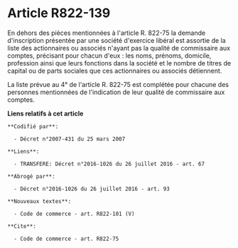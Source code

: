 # Article R822-139

En dehors des pièces mentionnées à l'article R. 822-75 la demande d'inscription présentée par une société d'exercice libéral
est assortie de la liste des actionnaires ou associés n'ayant pas la qualité de commissaire aux comptes, précisant pour
chacun d'eux : les noms, prénoms, domicile, profession ainsi que leurs fonctions dans la société et le nombre de titres de
capital ou de parts sociales que ces actionnaires ou associés détiennent.

La liste prévue au 4° de l'article R. 822-75 est complétée pour chacune des personnes mentionnées de l'indication de leur
qualité de commissaire aux comptes.

**Liens relatifs à cet article**

	**Codifié par**:

	  - Décret n°2007-431 du 25 mars 2007

	**Liens**:

	  - TRANSFERE: Décret n°2016-1026 du 26 juillet 2016 - art. 67

	**Abrogé par**:

	  - Décret n°2016-1026 du 26 juillet 2016 - art. 93

	**Nouveaux textes**:

	  - Code de commerce - art. R822-101 (V)

	**Cite**:

	  - Code de commerce - art. R822-75

